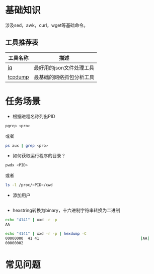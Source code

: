 # 基础知识
涉及sed，awk，curl，wget等基础命令。

## 工具推荐表
| 工具名称      | 描述 |
| ----------- | ------------------    |
| [jq](jq.md)          | 最好用的json文件处理工具  |
| [tcpdump](tcpdump.md) | 最基础的网络抓包分析工具 |
 

# 任务场景
* 根据进程名称列出PID
```bash
pgrep <pro>
```
或者
```bash
ps aux | grep <pro>
```

* 如何获取运行程序的目录？
```bash
pwdx <PID>
```
或者
```bash
ls -l /proc/<PID>/cwd
```

* 添加用户
```bash

```

* hexstring转换为binary，十六进制字符串转换为二进制
```bash
echo "4141" | xxd -r -p
AA

echo "4141" | xxd -r -p | hexdump -C
00000000  41 41                                             |AA|
00000002
```


# 常见问题

